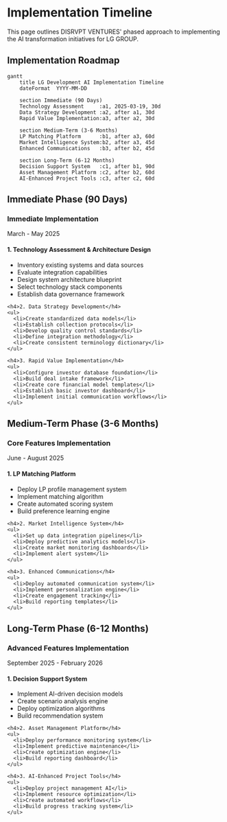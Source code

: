 # Implementation Timeline

This page outlines DISRVPT VENTURES' phased approach to implementing the AI transformation initiatives for LG GROUP.

## Implementation Roadmap

```mermaid
gantt
    title LG Development AI Implementation Timeline
    dateFormat  YYYY-MM-DD
    
    section Immediate (90 Days)
    Technology Assessment     :a1, 2025-03-19, 30d
    Data Strategy Development :a2, after a1, 30d
    Rapid Value Implementation:a3, after a2, 30d
    
    section Medium-Term (3-6 Months)
    LP Matching Platform      :b1, after a3, 60d
    Market Intelligence System:b2, after a3, 45d
    Enhanced Communications   :b3, after b2, 45d
    
    section Long-Term (6-12 Months)
    Decision Support System   :c1, after b1, 90d
    Asset Management Platform :c2, after b2, 60d
    AI-Enhanced Project Tools :c3, after c2, 60d
```

## Immediate Phase (90 Days)

<div class="timeline-phase">
  <div class="timeline-header">
    <h3>Immediate Implementation</h3>
    <div class="timeline-duration">March - May 2025</div>
  </div>
  
  <div class="timeline-content">
    <h4>1. Technology Assessment & Architecture Design</h4>
    <ul>
      <li>Inventory existing systems and data sources</li>
      <li>Evaluate integration capabilities</li>
      <li>Design system architecture blueprint</li>
      <li>Select technology stack components</li>
      <li>Establish data governance framework</li>
    </ul>
    
    <h4>2. Data Strategy Development</h4>
    <ul>
      <li>Create standardized data models</li>
      <li>Establish collection protocols</li>
      <li>Develop quality control standards</li>
      <li>Define integration methodology</li>
      <li>Create consistent terminology dictionary</li>
    </ul>
    
    <h4>3. Rapid Value Implementation</h4>
    <ul>
      <li>Configure investor database foundation</li>
      <li>Build deal intake framework</li>
      <li>Create core financial model templates</li>
      <li>Establish basic investor dashboard</li>
      <li>Implement initial communication workflows</li>
    </ul>
  </div>
</div>

## Medium-Term Phase (3-6 Months)

<div class="timeline-phase">
  <div class="timeline-header">
    <h3>Core Features Implementation</h3>
    <div class="timeline-duration">June - August 2025</div>
  </div>
  
  <div class="timeline-content">
    <h4>1. LP Matching Platform</h4>
    <ul>
      <li>Deploy LP profile management system</li>
      <li>Implement matching algorithm</li>
      <li>Create automated scoring system</li>
      <li>Build preference learning engine</li>
    </ul>
    
    <h4>2. Market Intelligence System</h4>
    <ul>
      <li>Set up data integration pipelines</li>
      <li>Deploy predictive analytics models</li>
      <li>Create market monitoring dashboards</li>
      <li>Implement alert system</li>
    </ul>
    
    <h4>3. Enhanced Communications</h4>
    <ul>
      <li>Deploy automated communication system</li>
      <li>Implement personalization engine</li>
      <li>Create engagement tracking</li>
      <li>Build reporting templates</li>
    </ul>
  </div>
</div>

## Long-Term Phase (6-12 Months)

<div class="timeline-phase">
  <div class="timeline-header">
    <h3>Advanced Features Implementation</h3>
    <div class="timeline-duration">September 2025 - February 2026</div>
  </div>
  
  <div class="timeline-content">
    <h4>1. Decision Support System</h4>
    <ul>
      <li>Implement AI-driven decision models</li>
      <li>Create scenario analysis engine</li>
      <li>Deploy optimization algorithms</li>
      <li>Build recommendation system</li>
    </ul>
    
    <h4>2. Asset Management Platform</h4>
    <ul>
      <li>Deploy performance monitoring system</li>
      <li>Implement predictive maintenance</li>
      <li>Create optimization engine</li>
      <li>Build reporting dashboard</li>
    </ul>
    
    <h4>3. AI-Enhanced Project Tools</h4>
    <ul>
      <li>Deploy project management AI</li>
      <li>Implement resource optimization</li>
      <li>Create automated workflows</li>
      <li>Build progress tracking system</li>
    </ul>
  </div>
</div>